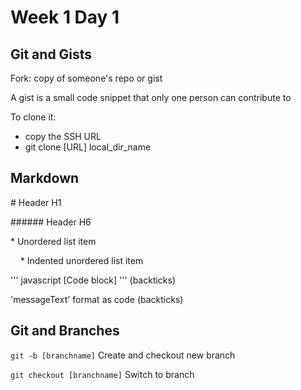 # Week 1 Day 1

## Git and Gists

Fork: copy of someone's repo or gist

A gist is a small code snippet that only one person can contribute to

To clone it: 
* copy the SSH URL
* git clone [URL] local_dir_name

## Markdown

\# Header H1

\###### Header H6

\* Unordered list item

&nbsp;&nbsp;&nbsp;&nbsp;\* Indented unordered list item

\'\'\' javascript [Code block] \'\'\' (backticks)

\'messageText\' format as code (backticks)

## Git and Branches

`git -b [branchname]` Create and checkout new branch

`git checkout [branchname]` Switch to branch


 
